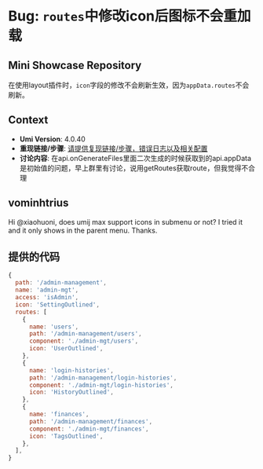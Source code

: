 # Bug: `routes`中修改icon后图标不会重加载

## Mini Showcase Repository

在使用layout插件时，`icon`字段的修改不会刷新生效，因为`appData.routes`不会刷新。

## Context

- **Umi Version**: 4.0.40
- **重现链接/步骤**: [请提供复现链接/步骤，错误日志以及相关配置](https://github.com/umijs/umi/issues/10107)
- **讨论内容**: 在api.onGenerateFiles里面二次生成的时候获取到的api.appData是初始值的问题，早上群里有讨论，说用getRoutes获取route，但我觉得不合理

## vominhtrius

Hi @xiaohuoni, does umij max support icons in submenu or not? I tried it and it only shows in the parent menu. Thanks.

## 提供的代码

```js
{
  path: '/admin-management',
  name: 'admin-mgt',
  access: 'isAdmin',
  icon: 'SettingOutlined',
  routes: [
    {
      name: 'users',
      path: '/admin-management/users',
      component: './admin-mgt/users',
      icon: 'UserOutlined',
    },
    {
      name: 'login-histories',
      path: '/admin-management/login-histories',
      component: './admin-mgt/login-histories',
      icon: 'HistoryOutlined',
    },
    {
      name: 'finances',
      path: '/admin-management/finances',
      component: './admin-mgt/finances',
      icon: 'TagsOutlined',
    },
  ],
}
```
